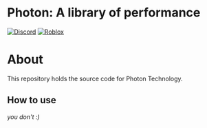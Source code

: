 # Photon: A library of performance
[![Discord](https://img.shields.io/discord/1355554695418220594?label=discord&logo=discord&logoColor=white&color=green)](https://discord.gg/Q8gZKKDNgG)
[![Roblox](https://img.shields.io/badge/Roblox-000000?label=roblox%20group&logo=Roblox&logoColor=white&color=blue)](https://www.roblox.com/communities/35804084/Cubic-Softworks)


# About

This repository holds the source code for Photon Technology.

## How to use

*you don't :)*
